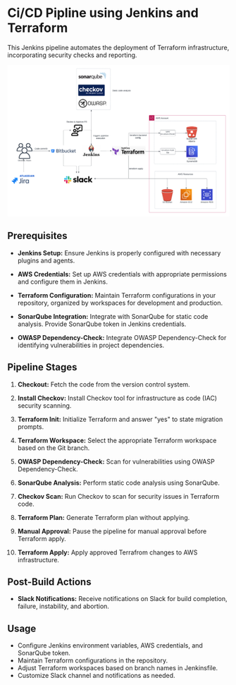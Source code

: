 # Ci/CD Pipline using Jenkins and Terraform

This Jenkins pipeline automates the deployment of Terraform infrastructure, incorporating security checks and reporting.

![Terraform Deployment](ci-cd-3.png)

## Prerequisites

- **Jenkins Setup:**
  Ensure Jenkins is properly configured with necessary plugins and agents.

- **AWS Credentials:**
  Set up AWS credentials with appropriate permissions and configure them in Jenkins.

- **Terraform Configuration:**
  Maintain Terraform configurations in your repository, organized by workspaces for development and production.

- **SonarQube Integration:**
  Integrate with SonarQube for static code analysis. Provide SonarQube token in Jenkins credentials.

- **OWASP Dependency-Check:**
  Integrate OWASP Dependency-Check for identifying vulnerabilities in project dependencies.

## Pipeline Stages

1. **Checkout:**
    Fetch the code from the version control system.

2. **Install Checkov:**
   Install Checkov tool for infrastructure as code (IAC) security scanning.

3. **Terraform Init:**
   Initialize Terraform and answer "yes" to state migration prompts.

4. **Terraform Workspace:**
   Select the appropriate Terraform workspace based on the Git branch.

5. **OWASP Dependency-Check:**
   Scan for vulnerabilities using OWASP Dependency-Check.

6. **SonarQube Analysis:**
   Perform static code analysis using SonarQube.

7. **Checkov Scan:**
   Run Checkov to scan for security issues in Terraform code.

8. **Terraform Plan:**
   Generate Terraform plan without applying.

9. **Manual Approval:**
   Pause the pipeline for manual approval before Terraform apply.

10. **Terraform Apply:**
    Apply approved Terrafrom changes to AWS infrastructure.

## Post-Build Actions

- **Slack Notifications:**
  Receive notifications on Slack for build completion, failure, instability, and abortion.

## Usage

- Configure Jenkins environment variables, AWS credentials, and SonarQube token.
- Maintain Terraform configurations in the repository.
- Adjust Terraform workspaces based on branch names in Jenkinsfile.
- Customize Slack channel and notifications as needed.
